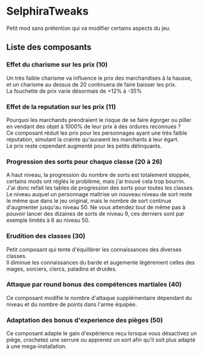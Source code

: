 # SelphiraTweaks

Petit mod sans prétention qui va modifier certains aspects du jeu.

## Liste des composants

### Effet du charisme sur les prix (10)
Un très faible charisme va influence le prix des marchandises à la hausse, et un charisme au dessus de 20 continuera de faire baisser les prix.  
La fouchette de prix varie désormais de +12% à -35%

### Effet de la reputation sur les prix (11)
Pourquoi les marchands prendraient le risque de se faire égorger ou piller en vendant des objet à 1000% de leur prix à des ordures reconnues ?   
Ce composant réduit les prix pour les personnages ayant une très faible réputation, simulant la crainte qu'auraient les marchants à leur égart.  
Le prix reste cependant augmenté pour les petits délinquants.

### Progression des sorts pour chaque classe (20 à 26)
A haut niveau, la progression du nombre de sorts est totalement stoppée, certains mods ont réglés le problème, mais j'ai trouvé cela trop bourrin.  
J'ai donc refait les tables de progression des sorts pour toutes les classes.  
Le niveau auquel un personnage maîtrise un nouveau niveau de sort reste le même que dans le jeu original, mais le nombre de sort continue d'augmenter jusqu'au niveau 50.
Ne vous attendez tout de même pas à pouvoir lancer des dizaines de sorts de niveau 9, ces derniers sont par exemple limités à 6 au niveau 50.

### Erudition des classes (30)
Petit composant qui tente d'équilibrer les connaissances des diverses classes.  
Il diminue les connaissances du barde et augemente légèrement celles des mages, sorciers, clercs, paladins et druides.

### Attaque par round bonus des compétences martiales (40)
Ce composant modifie le nombre d'attaque supplémentaire dépendant du niveau et du nombre de points dans l'arme équipée.  

### Adaptation des bonus d'experience des pièges (50)
Ce composant adapte le gain d'expérience reçu lorsque vous désactivez un piège, crochetez une serrure ou apprenez un sort afin qu'il soit plus adapté à une mega-installation.